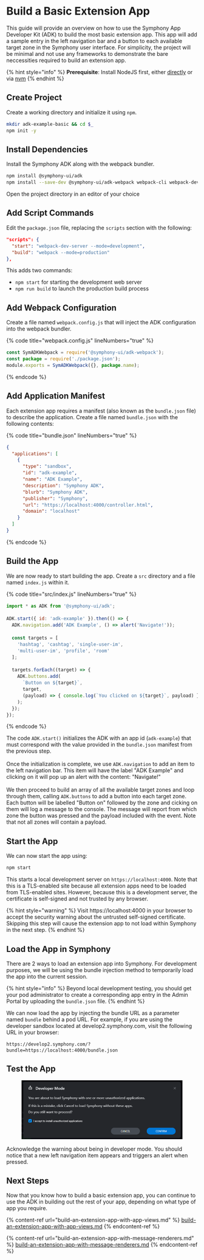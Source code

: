 # Build a Basic Extension App

This guide will provide an overview on how to use the Symphony App Developer Kit (ADK) to build the most basic extension app. This app will add a sample entry in the left navigation bar and a button to each available target zone in the Symphony user interface. For simplicity, the project will be minimal and not use any frameworks to demonstrate the bare neccessities required to build an extension app.

{% hint style="info" %}
**Prerequisite**: Install NodeJS first, either [directly](https://nodejs.org) or via [nvm](https://github.com/nvm-sh/nvm)
{% endhint %}

## Create Project

Create a working directory and initialize it using `npm`.

```bash
mkdir adk-example-basic && cd $_
npm init -y
```

## Install Dependencies

Install the Symphony ADK along with the webpack bundler.

```bash
npm install @symphony-ui/adk
npm install --save-dev @symphony-ui/adk-webpack webpack-cli webpack-dev-server
```

Open the project directory in an editor of your choice

## Add Script Commands

Edit the `package.json` file, replacing the `scripts` section with the following:

```json
"scripts": {
  "start": "webpack-dev-server --mode=development",
  "build": "webpack --mode=production"
},
```

This adds two commands:

* `npm start` for starting the development web server
* `npm run build` to launch the production build process

## Add Webpack Configuration

Create a file named `webpack.config.js` that will inject the ADK configuration into the webpack bundler.

{% code title="webpack.config.js" lineNumbers="true" %}
```javascript
const SymADKWebpack = require('@symphony-ui/adk-webpack');
const package = require('./package.json');
module.exports = SymADKWebpack({}, package.name);
```
{% endcode %}

## Add Application Manifest

Each extension app requires a manifest (also known as the `bundle.json` file) to describe the application. Create a file named `bundle.json` with the following contents:

{% code title="bundle.json" lineNumbers="true" %}
```json
{
  "applications": [
    {
      "type": "sandbox",
      "id": "adk-example",
      "name": "ADK Example",
      "description": "Symphony ADK",
      "blurb": "Symphony ADK",
      "publisher": "Symphony",
      "url": "https://localhost:4000/controller.html",
      "domain": "localhost"
    }
  ]
}

```
{% endcode %}

## Build the App

We are now ready to start building the app. Create a `src` directory and a file named `index.js` within it.

{% code title="src/index.js" lineNumbers="true" %}
```javascript
import * as ADK from '@symphony-ui/adk';

ADK.start({ id: 'adk-example' }).then(() => {
  ADK.navigation.add('ADK Example', () => alert('Navigate!'));

  const targets = [
    'hashtag', 'cashtag', 'single-user-im',
    'multi-user-im', 'profile', 'room'
  ];
  
  targets.forEach((target) => {
    ADK.buttons.add(
      `Button on ${target}`,
      target,
      (payload) => { console.log(`You clicked on ${target}`, payload) }
    );
  });
});

```
{% endcode %}

The code `ADK.start()` initializes the ADK with an app id (`adk-example`) that must correspond with the value provided in the `bundle.json` manifest from the previous step.\
\
Once the initialization is complete, we use `ADK.navigation` to add an item to the left navigation bar. This item will have the label "ADK Example" and clicking on it will pop up an alert with the content: "Navigate!"\
\
We then proceed to build an array of all the available target zones and loop through them, calling `ADK.buttons` to add a button into each target zone. Each button will be labelled "Button on" followed by the zone and cicking on them will log a message to the console. The message will report from which zone the button was pressed and the payload included with the event. Note that not all zones will contain a payload.

## Start the App

We can now start the app using:

```bash
npm start
```

This starts a local development server on `https://localhost:4000`. Note that this is a TLS-enabled site because all extension apps need to be loaded from TLS-enabled sites. However, because this is a development server, the certificate is self-signed and not trusted by any browser.

{% hint style="warning" %}
Visit https://localhost:4000 in your browser to accept the security warning about the untrusted self-signed certificate. Skipping this step will cause the extension app to not load within Symphony in the next step.
{% endhint %}

## Load the App in Symphony

There are 2 ways to load an extension app into Symphony. For development purposes, we will be using the bundle injection method to temporarily load the app into the current session.

{% hint style="info" %}
Beyond local development testing, you should get your pod administrator to create a corresponding app entry in the Admin Portal by uploading the `bundle.json` file.
{% endhint %}

We can now load the app by injecting the bundle URL as a parameter named `bundle` behind a pod URL. For example, if you are using the developer sandbox located at develop2.symphony.com, visit the following URL in your browser:

```
https://develop2.symphony.com/?bundle=https://localhost:4000/bundle.json
```

## Test the App

<figure><img src="../../.gitbook/assets/image (1).png" alt=""><figcaption></figcaption></figure>

Acknowledge the warning about being in developer mode. You should notice that a new left navigation item appears and triggers an alert when pressed.

## Next Steps

Now that you know how to build a basic extension app, you can continue to use the ADK in building out the rest of your app, depending on what type of app you require.

{% content-ref url="build-an-extension-app-with-app-views.md" %}
[build-an-extension-app-with-app-views.md](build-an-extension-app-with-app-views.md)
{% endcontent-ref %}

{% content-ref url="build-an-extension-app-with-message-renderers.md" %}
[build-an-extension-app-with-message-renderers.md](build-an-extension-app-with-message-renderers.md)
{% endcontent-ref %}

